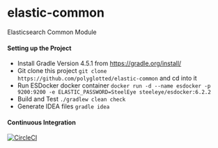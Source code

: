 # elastic-common
Elasticsearch Common Module

#### Setting up the Project

* Install Gradle Version 4.5.1 from https://gradle.org/install/
* Git clone this project `git clone https://github.com/polyglotted/elastic-common` and cd into it
* Run ESDocker docker container `docker run -d --name esdocker -p 9200:9200 -e ELASTIC_PASSWORD=SteelEye steeleye/esdocker:6.2.2`
* Build and Test `./gradlew clean check`
* Generate IDEA files `gradle idea`

#### Continuous Integration
[![CircleCI](https://circleci.com/gh/polyglotted/elastic-common.svg?style=shield)](https://circleci.com/gh/polyglotted/elastic-common)